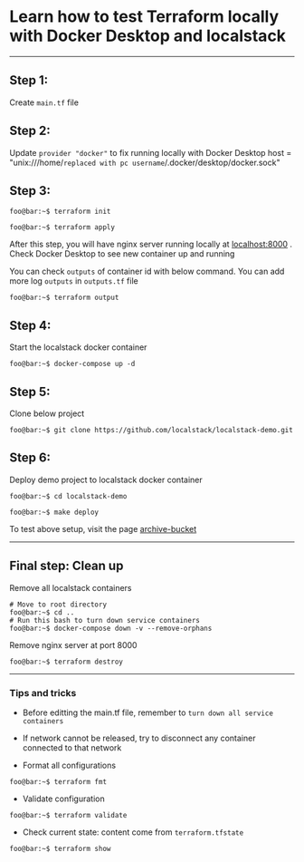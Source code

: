 # Learn how to test Terraform locally with Docker Desktop and localstack

----------

## Step 1:
Create `main.tf` file

## Step 2:
Update `provider "docker"` to fix running locally with Docker Desktop
host = "unix:///home/`replaced with pc username`/.docker/desktop/docker.sock"

## Step 3:
```console
foo@bar:~$ terraform init

foo@bar:~$ terraform apply
```
After this step, you will have nginx server running locally at [localhost:8000](http://localhost:8000) . Check Docker Desktop to see new container up and running

You can check `outputs` of container id with below command. You can add more log `outputs` in `outputs.tf` file
```console
foo@bar:~$ terraform output
```

## Step 4:
Start the localstack docker container
```console
foo@bar:~$ docker-compose up -d
```

## Step 5:
Clone below project
```console
foo@bar:~$ git clone https://github.com/localstack/localstack-demo.git
```

## Step 6:
Deploy demo project to localstack docker container
```console
foo@bar:~$ cd localstack-demo
```
```console
foo@bar:~$ make deploy
```
To test above setup, visit the page [archive-bucket](http://localhost:4566/archive-bucket/index.html)

----------
## Final step: Clean up
Remove all localstack containers
```console
# Move to root directory
foo@bar:~$ cd ..
# Run this bash to turn down service containers
foo@bar:~$ docker-compose down -v --remove-orphans
```

Remove nginx server at port 8000
```console
foo@bar:~$ terraform destroy
```

----------
### Tips and tricks
- Before editting the main.tf file, remember to `turn down all service containers`
- If network cannot be released, try to disconnect any container connected to that network

- Format all configurations
```console
foo@bar:~$ terraform fmt
```

- Validate configuration
```console
foo@bar:~$ terraform validate
```

- Check current state: content come from `terraform.tfstate`
```console
foo@bar:~$ terraform show
```